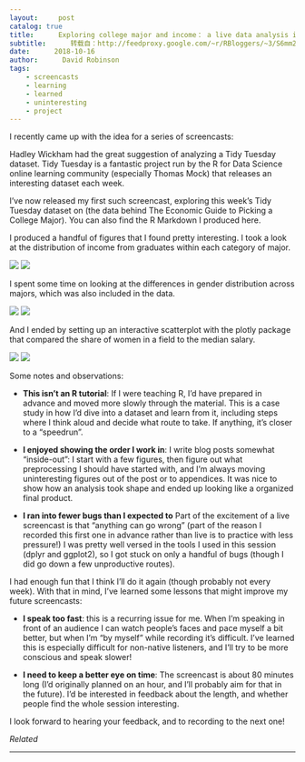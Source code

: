 ```yaml
---
layout:     post
catalog: true
title:      Exploring college major and income： a live data analysis in R
subtitle:      转载自：http://feedproxy.google.com/~r/RBloggers/~3/S6mm2k0vDj4/
date:      2018-10-16
author:      David Robinson
tags:
    - screencasts
    - learning
    - learned
    - uninteresting
    - project
---
```






I recently came up with the idea for a series of screencasts:


Hadley Wickham had the great suggestion of analyzing a Tidy Tuesday dataset. Tidy Tuesday is a fantastic project run by the R for Data Science online learning community (especially Thomas Mock) that releases an interesting dataset each week.

I’ve now released my first such screencast, exploring this week’s Tidy Tuesday dataset on (the data behind The Economic Guide to Picking a College Major). You can also find the R Markdown I produced here.




I produced a handful of figures that I found pretty interesting. I took a look at the distribution of income from graduates within each category of major.


![](https://i0.wp.com/www.varianceexplained.org/images/tidytuesday-major-boxplot.png?w=456)
![](https://i0.wp.com/www.varianceexplained.org/images/tidytuesday-major-boxplot.png?w=456)



I spent some time on looking at the differences in gender distribution across majors, which was also included in the data.


![](https://i2.wp.com/www.varianceexplained.org/images/tidytuesday-major-barplot.png?w=456)
![](https://i2.wp.com/www.varianceexplained.org/images/tidytuesday-major-barplot.png?w=456)


And I ended by setting up an interactive scatterplot with the plotly package that compared the share of women in a field to the median salary.


![](https://i2.wp.com/www.varianceexplained.org/images/tidytuesday-major-scatterplot.png?w=456)
![](https://i2.wp.com/www.varianceexplained.org/images/tidytuesday-major-scatterplot.png?w=456)


Some notes and observations:

- **This isn’t an R tutorial**: If I were teaching R, I’d have prepared in advance and moved more slowly through the material. This is a case study in how I’d dive into a dataset and learn from it, including steps where I think aloud and decide what route to take. If anything, it’s closer to a “speedrun”.

- **I enjoyed showing the order I work in**: I write blog posts somewhat “inside-out”: I start with a few figures, then figure out what preprocessing I should have started with, and I’m always moving uninteresting figures out of the post or to appendices. It was nice to show how an analysis took shape and ended up looking like a organized final product.

- **I ran into fewer bugs than I expected to** Part of the excitement of a live screencast is that “anything can go wrong” (part of the reason I recorded this first one in advance rather than live is to practice with less pressure!) I was pretty well versed in the tools I used in this session (dplyr and ggplot2), so I got stuck on only a handful of bugs (though I did go down a few unproductive routes).


I had enough fun that I think I’ll do it again (though probably not every week). With that in mind, I’ve learned some lessons that might improve my future screencasts:

- **I speak too fast**: this is a recurring issue for me. When I’m speaking in front of an audience I can watch people’s faces and pace myself a bit better, but when I’m “by myself” while recording it’s difficult. I’ve learned this is especially difficult for non-native listeners, and I’ll try to be more conscious and speak slower!

- **I need to keep a better eye on time**: The screencast is about 80 minutes long (I’d originally planned on an hour, and I’ll probably aim for that in the future). I’d be interested in feedback about the length, and whether people find the whole session interesting.


I look forward to hearing your feedback, and to recording to the next one!


*Related*








---
